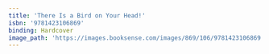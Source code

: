 ```yaml
---
title: 'There Is a Bird on Your Head!'
isbn: '9781423106869'
binding: Hardcover
image_path: 'https://images.booksense.com/images/869/106/9781423106869.jpg'
---
```


